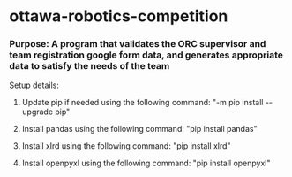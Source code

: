 # ottawa-robotics-competition

### Purpose: A program that validates the ORC supervisor and team registration google form data, and generates appropriate data to satisfy the needs of the team

Setup details: 

1. Update pip if needed using the following command: "-m pip install --upgrade pip"

2. Install pandas using the following command: "pip install pandas"

3. Install xlrd using the following command: "pip install xlrd"

4. Install openpyxl using the following command: "pip install openpyxl"
